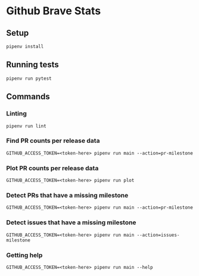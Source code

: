 # Github Brave Stats

## Setup

`pipenv install`

## Running tests

`pipenv run pytest`

## Commands

### Linting

`pipenv run lint`

### Find PR counts per release data

`GITHUB_ACCESS_TOKEN=<token-here> pipenv run main --action=pr-milestone`

### Plot PR counts per release data

`GITHUB_ACCESS_TOKEN=<token-here> pipenv run plot`

### Detect PRs that have a missing milestone

`GITHUB_ACCESS_TOKEN=<token-here> pipenv run main --action=pr-milestone`

### Detect issues that have a missing milestone

`GITHUB_ACCESS_TOKEN=<token-here> pipenv run main --action=issues-milestone`

### Getting help

`GITHUB_ACCESS_TOKEN=<token-here> pipenv run main --help`
